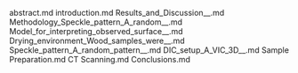 abstract.md
introduction.md
Results_and_Discussion__.md
Methodology_Speckle_pattern_A_random__.md
Model_for_interpreting_observed_surface__.md
Drying_environment_Wood_samples_were__.md
Speckle_pattern_A_random_pattern__.md
DIC_setup_A_VIC_3D__.md
Sample Preparation.md
CT Scanning.md
Conclusions.md
